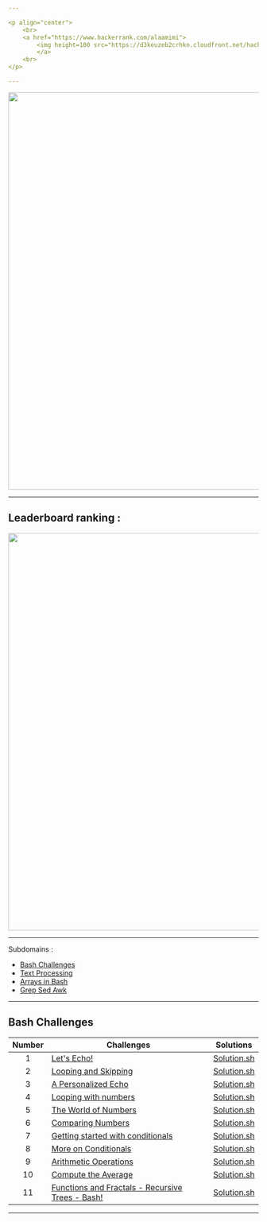```yaml
---

<p align="center">  
	<br>
	<a href="https://www.hackerrank.com/alaamimi">
        <img height=100 src="https://d3keuzeb2crhkn.cloudfront.net/hackerrank/assets/styleguide/logo_wordmark-f5c5eb61ab0a154c3ed9eda24d0b9e31.svg"> 
    	</a>
	<br>
</p> 

---
```


</p>
<p align="center">
<img src="https://sweetcode.io/wp-content/uploads/2018/01/ascii_dog.gif" width="800">
</p>

---

## Leaderboard ranking :

</p>
<p align="center">
<img src="https://github.com/alaamimi/UnixShell-HackerRank-Assessements/blob/master/img/rank.JPG" width="800">
</p>

---

Subdomains :
 
* [Bash Challenges](https://www.hackerrank.com/domains/shell?filters%5Bsubdomains%5D%5B%5D=bash)
* [Text Processing](https://www.hackerrank.com/domains/shell?filters%5Bsubdomains%5D%5B%5D=textpro)
* [Arrays in Bash](https://www.hackerrank.com/domains/shell?filters%5Bsubdomains%5D%5B%5D=arrays-in-bash)
* [Grep Sed Awk](https://www.hackerrank.com/domains/shell?filters%5Bsubdomains%5D%5B%5D=grep-sed-awk)

---

## Bash Challenges

| Number | Challenges | Solutions |
|:------:|------------|:---------:|
| 1 |[Let's Echo!](https://www.hackerrank.com/challenges/bash-tutorials-lets-echo/problem) | [Solution.sh](https://github.com/alaamimi/UnixShell-HackerRank-Assessements/blob/master/Bash/lets_echo.sh)
| 2 |[Looping and Skipping](https://www.hackerrank.com/challenges/bash-tutorials---looping-and-skipping/problem) | [Solution.sh](https://github.com/alaamimi/UnixShell-HackerRank-Assessements/blob/master/Bash/looping_and_skipping.sh)
| 3 |[A Personalized Echo](https://www.hackerrank.com/challenges/bash-tutorials---a-personalized-echo/problem) | [Solution.sh](https://github.com/alaamimi/UnixShell-HackerRank-Assessements/tree/master/Bash)
| 4 |[Looping with numbers](https://www.hackerrank.com/challenges/bash-tutorials---looping-with-numbers/problem) |  [Solution.sh](https://github.com/alaamimi/UnixShell-HackerRank-Assessements/blob/master/Bash/looping_with_numbers.sh)
| 5 |[The World of Numbers](https://www.hackerrank.com/challenges/bash-tutorials---the-world-of-numbers/problem) | [Solution.sh](https://github.com/alaamimi/UnixShell-HackerRank-Assessements/blob/master/Bash/the_world_of_numbers.sh)
| 6 |[Comparing Numbers](https://www.hackerrank.com/challenges/bash-tutorials---comparing-numbers/problem) | [Solution.sh](https://github.com/alaamimi/UnixShell-HackerRank-Assessements/tree/master/Bash)
| 7 |[Getting started with conditionals](https://www.hackerrank.com/challenges/bash-tutorials---getting-started-with-conditionals/problem) | [Solution.sh](https://github.com/alaamimi/UnixShell-HackerRank-Assessements/blob/master/Bash/getting_started_with_conditionals.sh)
| 8 |[More on Conditionals](https://www.hackerrank.com/challenges/bash-tutorials---more-on-conditionals/problem) | [Solution.sh](https://github.com/alaamimi/UnixShell-HackerRank-Assessements/tree/master/Bash)
| 9 |[Arithmetic Operations](https://www.hackerrank.com/challenges/bash-tutorials---arithmetic-operations/problem) | [Solution.sh](https://github.com/alaamimi/UnixShell-HackerRank-Assessements/blob/master/Bash/arithmetic_operations.sh)
| 10|[Compute the Average](https://www.hackerrank.com/challenges/bash-tutorials---compute-the-average/problem) | [Solution.sh](https://github.com/alaamimi/UnixShell-HackerRank-Assessements/blob/master/Bash/compute_the_overage.sh)
| 11|[Functions and Fractals - Recursive Trees - Bash!](https://www.hackerrank.com/challenges/fractal-trees-all/problem) | [Solution.sh]()


---